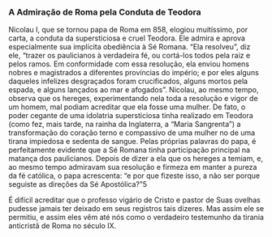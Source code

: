 ### A Admiração de Roma pela Conduta de Teodora 

Nicolau I, que se tornou papa de Roma em 858, elogiou muitíssimo, por carta, a conduta da supersticiosa e cruel Teodora. Ele admira e aprova especialmente sua implícita obediência à Sé Romana. “Ela resolveu”, diz ele, “trazer os paulicianos à verdadeira fé, ou cortá-los todos pela raiz e pelos ramos. Em conformidade com essa resolução, ela enviou homens nobres e magistrados a diferentes províncias do império; e por eles alguns daqueles infelizes desgraçados foram crucificados, alguns mortos pela espada, e alguns lançados ao mar e afogados”. Nicolau, ao mesmo tempo, observa que os hereges, experimentando nela toda a resolução e vigor de um homem, mal podiam acreditar que ela fosse uma mulher. De fato, o poder cegante de uma idolatria supersticiosa tinha realizado em Teodora (como fez, mais tarde, na rainha da Inglaterra, a “Maria Sangrenta”) a transformação do coração terno e compassivo de uma mulher no de uma tirana impiedosa e sedenta de sangue. Pelas próprias palavras do papa, é perfeitamente evidente que a Sé Romana tinha participação principal na matança dos paulicianos. Depois de dizer a ela que os hereges a temiam, e, ao mesmo tempo admiravam sua resolução e firmeza em manter a pureza da fé católica, o papa acrescenta: “e por que fizeste isso, a não ser porque seguiste as direções da Sé Apostólica?”5

É difícil acreditar que o professo vigário de Cristo e pastor de Suas ovelhas pudesse jamais ter deixado em seus registros tais dizeres. Mas assim ele se permitiu, e assim eles vêm até nós como o verdadeiro testemunho da tirania anticristã de Roma no século IX.